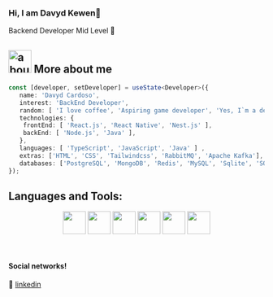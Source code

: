 
### Hi, I am Davyd Kewen👋

Backend Developer Mid Level 🚀<br/>


## <img width="45" alt="about" src="https://cdn.jsdelivr.net/gh/devicons/devicon/icons/npm/npm-original-wordmark.svg"> More about me

<!-- <img align="right" width="300" src="https://i2.wp.com/allhtaccess.info/wp-content/uploads/2018/03/programming.gif?fit=1281%2C716&ssl=1" /> -->

```TypeScript
const [developer, setDeveloper] = useState<Developer>({
   name: 'Davyd Cardoso',
   interest: 'BackEnd Developer',
   random: [ 'I love coffee', 'Aspiring game developer', 'Yes, I`m a dev who loves DDD and clean architecture' ],   
   technologies: {
	frontEnd: [ 'React.js', 'React Native', 'Nest.js' ],
	backEnd: [ 'Node.js', 'Java' ],
   },
   languages: [ 'TypeScript', 'JavaScript', 'Java' ] ,
   extras: ['HTML', 'CSS', 'Tailwindcss', 'RabbitMQ', 'Apache Kafka'],
   databases: ['PostgreSQL', 'MongoDB', 'Redis', 'MySQL', 'Sqlite', 'SQL Server'],
});
```

## **Languages and Tools:**  

<div align="center">	
	<img height="45" src="https://cdn.jsdelivr.net/gh/devicons/devicon/icons/java/java-original.svg" />
	<img height="45" src="https://cdn.jsdelivr.net/gh/devicons/devicon/icons/nodejs/nodejs-original.svg"/>
	<img height="45" src="https://cdn.jsdelivr.net/gh/devicons/devicon/icons/typescript/typescript-original.svg"/>
        <img height="45" src="https://cdn.jsdelivr.net/gh/devicons/devicon/icons/react/react-original.svg" />
	<img height="45" src="https://cdn.jsdelivr.net/gh/devicons/devicon/icons/git/git-original.svg"/>
	<img height="45" src="https://cdn.jsdelivr.net/gh/devicons/devicon/icons/postgresql/postgresql-original.svg"/>
</div>





[linkedin]: https://www.linkedin.com/in/davyd-cardoso-66b0121aa/
<br>

#### Social networks!

👔 [linkedin][linkedin]

